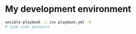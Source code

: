 # My development environment

```bash
ansible-playbook -i inv playbook.yml -K
# type sudo password
```
